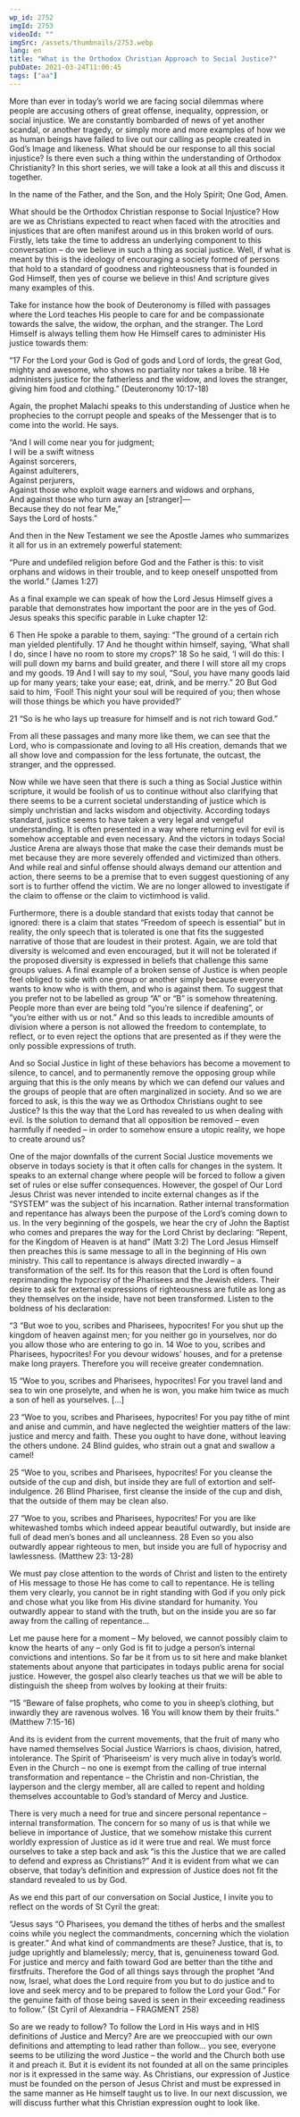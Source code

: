 ```yaml
---
wp_id: 2752
imgId: 2753
videoId: ""
imgSrc: /assets/thumbnails/2753.webp
lang: en
title: "What is the Orthodox Christian Approach to Social Justice?"
pubDate: 2021-03-24T11:00:45
tags: ["aa"]
---
```


<p>More than ever in today’s world we are facing social dilemmas where people are accusing others of great offense, inequality, oppression, or social injustice. We are constantly bombarded of news of yet another scandal, or another tragedy, or simply more and more examples of how we as human beings have failed to live out our calling as people created in God’s Image and likeness. What should be our response to all this social injustice? Is there even such a thing within the understanding of Orthodox Christianity? In this short series, we will take a look at all this and discuss it together.</p>
<p>In the name of the Father, and the Son, and the Holy Spirit; One God, Amen.</p>
<p>What should be the Orthodox Christian response to Social Injustice? How are we as Christians expected to react when faced with the atrocities and injustices that are often manifest around us in this broken world of ours. Firstly, lets take the time to address an underlying component to this conversation – do we believe in such a thing as social justice. Well, if what is meant by this is the ideology of encouraging a society formed of persons that hold to a standard of goodness and righteousness that is founded in God Himself, then yes of course we believe in this! And scripture gives many examples of this.</p>
<p>Take for instance how the book of Deuteronomy is filled with passages where the Lord teaches His people to care for and be compassionate towards the salve, the widow, the orphan, and the stranger. The Lord Himself is always telling them how He Himself cares to administer His justice towards them:</p>
<p>“17 For the Lord your God is God of gods and Lord of lords, the great God, mighty and awesome, who shows no partiality nor takes a bribe. 18 He administers justice for the fatherless and the widow, and loves the stranger, giving him food and clothing.” (Deuteronomy 10:17-18)</p>
<p>Again, the prophet Malachi speaks to this understanding of Justice when he prophecies to the corrupt people and speaks of the Messenger that is to come into the world. He says.</p>
<p>“And I will come near you for judgment;<br />
I will be a swift witness<br />
Against sorcerers,<br />
Against adulterers,<br />
Against perjurers,<br />
Against those who exploit wage earners and widows and orphans,<br />
And against those who turn away an [stranger]—<br />
Because they do not fear Me,”<br />
Says the Lord of hosts.”</p>
<p>And then in the New Testament we see the Apostle James who summarizes it all for us in an extremely powerful statement:</p>
<p>“Pure and undefiled religion before God and the Father is this: to visit orphans and widows in their trouble, and to keep oneself unspotted from the world.” (James 1:27)</p>
<p>As a final example we can speak of how the Lord Jesus Himself gives a parable that demonstrates how important the poor are in the yes of God. Jesus speaks this specific parable in Luke chapter 12:</p>
<p>6 Then He spoke a parable to them, saying: “The ground of a certain rich man yielded plentifully. 17 And he thought within himself, saying, ‘What shall I do, since I have no room to store my crops?’ 18 So he said, ‘I will do this: I will pull down my barns and build greater, and there I will store all my crops and my goods. 19 And I will say to my soul, “Soul, you have many goods laid up for many years; take your ease; eat, drink, and be merry.” 20 But God said to him, ‘Fool! This night your soul will be required of you; then whose will those things be which you have provided?’</p>
<p>21 “So is he who lays up treasure for himself and is not rich toward God.”</p>
<p>From all these passages and many more like them, we can see that the Lord, who is compassionate and loving to all His creation, demands that we all show love and compassion for the less fortunate, the outcast, the stranger, and the oppressed.</p>
<p>Now while we have seen that there is such a thing as Social Justice within scripture, it would be foolish of us to continue without also clarifying that there seems to be a current societal understanding of justice which is simply unchristian and lacks wisdom and objectivity. According todays standard, justice seems to have taken a very legal and vengeful understanding. It is often presented in a way where returning evil for evil is somehow acceptable and even necessary. And the victors in todays Social Justice Arena are always those that make the case their demands must be met because they are more severely offended and victimized than others. And while real and sinful offense should always demand our attention and action, there seems to be a premise that to even suggest questioning of any sort is to further offend the victim. We are no longer allowed to investigate if the claim to offense or the claim to victimhood is valid.</p>
<p>Furthermore, there is a double standard that exists today that cannot be ignored: there is a claim that states “Freedom of speech is essential” but in reality, the only speech that is tolerated is one that fits the suggested narrative of those that are loudest in their protest. Again, we are told that diversity is welcomed and even encouraged, but it will not be tolerated if the proposed diversity is expressed in beliefs that challenge this same groups values. A final example of a broken sense of Justice is when people feel obliged to side with one group or another simply because everyone wants to know who is with them, and who is against them. To suggest that you prefer not to be labelled as group “A” or “B” is somehow threatening. People more than ever are being told “you’re silence if deafening”, or “you’re either with us or not.” And so this leads to incredible amounts of division where a person is not allowed the freedom to contemplate, to reflect, or to even reject the options that are presented as if they were the only possible expressions of truth.</p>
<p>And so Social Justice in light of these behaviors has become a movement to silence, to cancel, and to permanently remove the opposing group while arguing that this is the only means by which we can defend our values and the groups of people that are often marginalized in society. And so we are forced to ask, is this the way we as Orthodox Christians ought to see Justice? Is this the way that the Lord has revealed to us when dealing with evil. Is the solution to demand that all opposition be removed – even harmfully if needed – in order to somehow ensure a utopic reality, we hope to create around us?</p>
<p>One of the major downfalls of the current Social Justice movements we observe in todays society is that it often calls for changes in the system. It speaks to an external change where people will be forced to follow a given set of rules or else suffer consequences. However, the gospel of Our Lord Jesus Christ was never intended to incite external changes as if the “SYSTEM” was the subject of his incarnation. Rather internal transformation and repentance has always been the purpose of the Lord’s coming down to us. In the very beginning of the gospels, we hear the cry of John the Baptist who comes and prepares the way for the Lord Christ by declaring: “Repent, for the Kingdom of Heaven is at hand” (Matt 3:2) The Lord Jesus Himself then preaches this is same message to all in the beginning of His own ministry. This call to repentance is always directed inwardly – a transformation of the self. Its for this reason that the Lord is often found reprimanding the hypocrisy of the Pharisees and the Jewish elders. Their desire to ask for external expressions of righteousness are futile as long as they themselves on the inside, have not been transformed. Listen to the boldness of his declaration:</p>
<p>“3 “But woe to you, scribes and Pharisees, hypocrites! For you shut up the kingdom of heaven against men; for you neither go in yourselves, nor do you allow those who are entering to go in. 14 Woe to you, scribes and Pharisees, hypocrites! For you devour widows’ houses, and for a pretense make long prayers. Therefore you will receive greater condemnation.</p>
<p>15 “Woe to you, scribes and Pharisees, hypocrites! For you travel land and sea to win one proselyte, and when he is won, you make him twice as much a son of hell as yourselves. […]</p>
<p>23 “Woe to you, scribes and Pharisees, hypocrites! For you pay tithe of mint and anise and cummin, and have neglected the weightier matters of the law: justice and mercy and faith. These you ought to have done, without leaving the others undone. 24 Blind guides, who strain out a gnat and swallow a camel!</p>
<p>25 “Woe to you, scribes and Pharisees, hypocrites! For you cleanse the outside of the cup and dish, but inside they are full of extortion and self-indulgence. 26 Blind Pharisee, first cleanse the inside of the cup and dish, that the outside of them may be clean also.</p>
<p>27 “Woe to you, scribes and Pharisees, hypocrites! For you are like whitewashed tombs which indeed appear beautiful outwardly, but inside are full of dead men’s bones and all uncleanness. 28 Even so you also outwardly appear righteous to men, but inside you are full of hypocrisy and lawlessness. (Matthew 23: 13-28)</p>
<p>We must pay close attention to the words of Christ and listen to the entirety of His message to those He has come to call to repentance. He is telling them very clearly, you cannot be in right standing with God if you only pick and chose what you like from His divine standard for humanity. You outwardly appear to stand with the truth, but on the inside you are so far away from the calling of repentance…</p>
<p>Let me pause here for a moment &#8211; My beloved, we cannot possibly claim to know the hearts of any – only God is fit to judge a person’s internal convictions and intentions. So far be it from us to sit here and make blanket statements about anyone that participates in todays public arena for social justice. However, the gospel also clearly teaches us that we will be able to distinguish the sheep from wolves by looking at their fruits:</p>
<p>“15 “Beware of false prophets, who come to you in sheep’s clothing, but inwardly they are ravenous wolves. 16 You will know them by their fruits.” (Matthew 7:15-16)</p>
<p>And its is evident from the current movements, that the fruit of many who have named themselves Social Justice Warriors is chaos, division, hatred, intolerance. The Spirit of ‘Phariseeism’ is very much alive in today’s world. Even in the Church – no one is exempt from the calling of true internal transformation and repentance – the Christin and non-Christian, the layperson and the clergy member, all are called to repent and holding themselves accountable to God’s standard of Mercy and Justice.</p>
<p>There is very much a need for true and sincere personal repentance – internal transformation. The concern for so many of us is that while we believe in importance of Justice, that we somehow mistake this current worldly expression of Justice as id it were true and real. We must force ourselves to take a step back and ask “is this the Justice that we are called to defend and express as Christians?” And it is evident from what we can observe, that today’s definition and expression of Justice does not fit the standard revealed to us by God.</p>
<p>As we end this part of our conversation on Social Justice, I invite you to reflect on the words of St Cyril the great:</p>
<p>“Jesus says “O Pharisees, you demand the tithes of herbs and the smallest coins while you neglect the commandments, concerning which the violation is greater.” And what kind of commandments are these? Justice, that is, to judge uprightly and blamelessly; mercy, that is, genuineness toward God. For justice and mercy and faith toward God are better than the tithe and firstfruits. Therefore the God of all things says through the prophet “And now, Israel, what does the Lord require from you but to do justice and to love and seek mercy and to be prepared to follow the Lord your God.” For the genuine faith of those being saved is seen in their exceeding readiness to follow.” (St Cyril of Alexandria &#8211; FRAGMENT 258)</p>
<p>So are we ready to follow? To follow the Lord in His ways and in HIS definitions of Justice and Mercy? Are are we preoccupied with our own definitions and attempting to lead rather than follow… you see, everyone seems to be utilizing the word Justice – the world and the Church both use it and preach it. But it is evident its not founded at all on the same principles nor is it expressed in the same way. As Christians, our expression of Justice must be founded on the person of Jesus Christ and must be expressed in the same manner as He himself taught us to live. In our next discussion, we will discuss further what this Christian expression ought to look like.</p>
<p>&nbsp;</p>
<p>&nbsp;</p>
